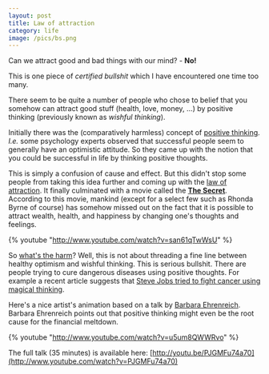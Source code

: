 ```yaml
---
layout: post
title: Law of attraction
category: life
image: /pics/bs.png
---
```


Can we attract good and bad things with our mind? - **No!**

This is one piece of *certified bullshit* which I have encountered one time too many.

There seem to be quite a number of people who chose to belief that you somehow can attract good stuff (health, love, money, ...) by positive thinking (previously known as *wishful thinking*).

Initially there was the (comparatively harmless) concept of [positive thinking][4]. *I.e.* some psychology experts observed that successful people seem to generally have an optimistic attitude. So they came up with the notion that you could be successful in life by thinking positive thoughts.

This is simply a confusion of cause and effect. But this didn't stop some people from taking this idea further and coming up with the [law of attraction][1]. It finally culminated with a movie called the **[The Secret][2]**. According to this movie, mankind (except for a select few such as Rhonda Byrne of course) has somehow missed out on the fact that it is possible to attract wealth, health, and happiness by changing one's thoughts and feelings.

{% youtube "http://www.youtube.com/watch?v=san61qTwWsU" %}

So [what's the harm][3]? Well, this is not about threading a fine line between healthy optimism and wishful thinking. This is serious bullshit. There are people trying to cure dangerous diseases using positive thoughts. For example a recent article suggests that [Steve Jobs tried to fight cancer using magical thinking][5].

Here's a nice artist's animation based on a talk by [Barbara Ehrenreich][6]. Barbara Ehrenreich points out that positive thinking might even be the root cause for the financial meltdown.

{% youtube "http://www.youtube.com/watch?v=u5um8QWWRvo" %}

The full talk (35 minutes) is available here: [http://youtu.be/PJGMFu74a70](http://www.youtube.com/watch?v=PJGMFu74a70)


[1]: http://en.wikipedia.org/wiki/Law_of_Attraction
[2]: http://en.wikipedia.org/wiki/The_Secret_%282006_film%29
[3]: http://www.whatstheharm.net/
[4]: http://en.wikipedia.org/wiki/Optimism
[5]: http://www.cbsnews.com/stories/2011/10/20/60minutes/main20123269.shtml
[6]: http://en.wikipedia.org/wiki/Barbara_Ehrenreich


